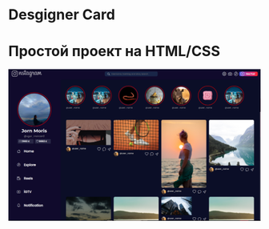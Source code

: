 # Desgigner Card

# Простой проект на HTML/CSS
![Alt-текст](https://github.com/islamhadjime/inst-des/blob/main/img/%D0%A1%D0%BD%D0%B8%D0%BC%D0%BE%D0%BA%20%D1%8D%D0%BA%D1%80%D0%B0%D0%BD%D0%B0%20%D0%BE%D1%82%202022-12-05%2022-18-17.png "Инст")

